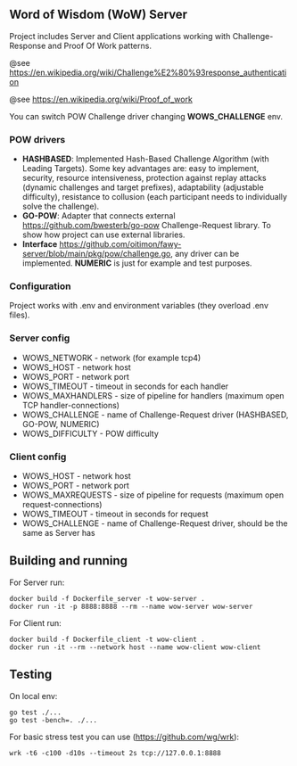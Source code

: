 ## Word of Wisdom (WoW) Server

Project includes Server and Client applications working with Challenge-Response and Proof Of Work patterns.

@see https://en.wikipedia.org/wiki/Challenge%E2%80%93response_authentication

@see https://en.wikipedia.org/wiki/Proof_of_work

You can switch POW Challenge driver changing **WOWS_CHALLENGE** env.

### POW drivers

* **HASHBASED**: Implemented Hash-Based Challenge Algorithm (with Leading Targets). Some key advantages are: easy to implement, security, resource intensiveness, protection against replay attacks (dynamic challenges and target prefixes), adaptability (adjustable difficulty), resistance to collusion (each participant needs to individually solve the challenge).
* **GO-POW**: Adapter that connects external https://github.com/bwesterb/go-pow Challenge-Request library. To show how project can use external libraries.
* **Interface** https://github.com/oitimon/fawy-server/blob/main/pkg/pow/challenge.go, any driver can be implemented. **NUMERIC** is just for example and test purposes. 

### Configuration

Project works with .env and environment variables (they overload .env files).

### Server config
* WOWS_NETWORK - network (for example tcp4)
* WOWS_HOST - network host
* WOWS_PORT - network port
* WOWS_TIMEOUT - timeout in seconds for each handler
* WOWS_MAXHANDLERS - size of pipeline for handlers (maximum open TCP handler-connections)
* WOWS_CHALLENGE - name of Challenge-Request driver (HASHBASED, GO-POW, NUMERIC)
* WOWS_DIFFICULTY - POW difficulty

### Client config
* WOWS_HOST - network host
* WOWS_PORT - network port
* WOWS_MAXREQUESTS - size of pipeline for requests (maximum open request-connections)
* WOWS_TIMEOUT - timeout in seconds for request
* WOWS_CHALLENGE - name of Challenge-Request driver, should be the same as Server has 

## Building and running

For Server run:
```shell
docker build -f Dockerfile_server -t wow-server .
docker run -it -p 8888:8888 --rm --name wow-server wow-server
```

For Client run:
```shell
docker build -f Dockerfile_client -t wow-client .
docker run -it --rm --network host --name wow-client wow-client
```

## Testing

On local env:
```shell
go test ./...
go test -bench=. ./...
```

For basic stress test you can use (https://github.com/wg/wrk):
```shell
wrk -t6 -c100 -d10s --timeout 2s tcp://127.0.0.1:8888
```
